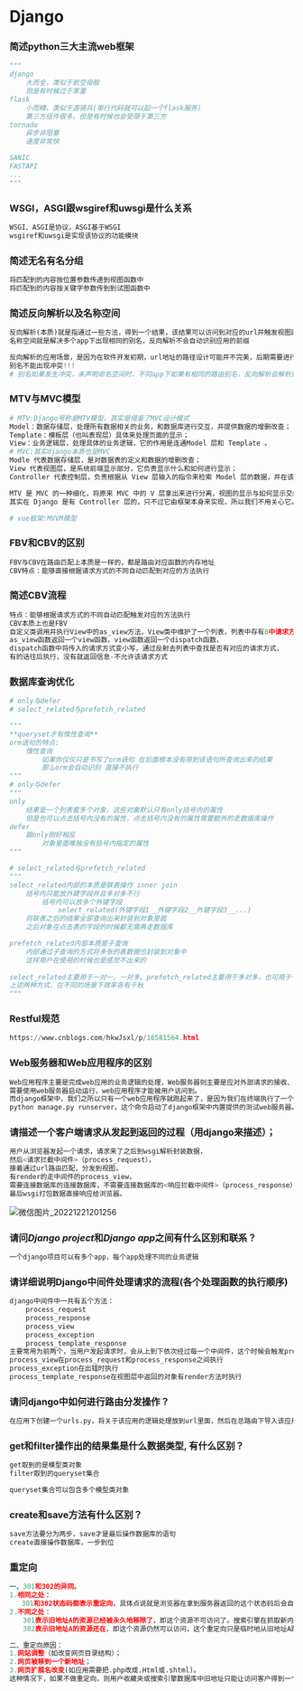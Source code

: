 # Django

### 简述python三大主流web框架

~~~python
"""
django
	大而全，类似于航空母舰
	但是有时候过于笨重
flask
	小而精，类似于游骑兵(单行代码就可以起一个flask服务)
	第三方组件很多，但是有时候也会受限于第三方
tornado
	异步非阻塞
	速度非常快

SANIC
FASTAPI
...
"""
~~~

### WSGI，ASGI跟wsgiref和uwsgi是什么关系

~~~python
WSGI、ASGI是协议，ASGI基于WSGI
wsgiref和uwsgi是实现该协议的功能模块
~~~

### 简述无名有名分组

~~~python
将匹配到的内容按位置参数传递到视图函数中
将匹配到的内容按关键字参数传到到试图函数中
~~~

### 简述反向解析以及名称空间

~~~python
反向解析(本质)就是指通过一些方法，得到一个结果，该结果可以访问到对应的url并触发视图函数的运行
名称空间就是解决多个app下出现相同的别名，反向解析不会自动识别应用的前缀

反向解析的应用场景，是因为在软件开发初期，url地址的路径设计可能并不完美，后期需要进行调整，如果项目中很多地方使用了该路径，一旦该路径发生变化，就意味着所有使用该路径的地方都需要进行修改，这是一个非常繁琐的操作。
别名不能出现冲突!!!
# 别名如果发生冲突，未声明命名空间时，不同app下如果有相同的路由别名，反向解析会解析到最下面的app，会发生覆盖
~~~

### MTV与MVC模型

~~~python
# MTV:Django号称是MTV模型，其实是借鉴了MVC设计模式
Model：数据存储层，处理所有数据相关的业务，和数据库进行交互，并提供数据的增删改查；
Template：模板层（也叫表现层）具体来处理页面的显示；
View：业务逻辑层，处理具体的业务逻辑，它的作用是连通Model 层和 Template 。
# MVC:其实django本质也是MVC
Modle 代表数据存储层，是对数据表的定义和数据的增删改查；
View 代表视图层，是系统前端显示部分，它负责显示什么和如何进行显示；
Controller 代表控制层，负责根据从 View 层输入的指令来检索 Model 层的数据，并在该层编写代码产生结果并输出。

MTV 是 MVC 的一种细化，将原来 MVC 中的 V 层拿出来进行分离，视图的显示与如何显示交给 Template 层，而 View 层更专注于实现业务逻辑。
其实在 Django 是有 Controller 层的，只不过它由框架本身来实现，所以我们不用关心它。Django 更关注于M、T 和 V。

# vue框架:MVVM模型
~~~

### FBV和CBV的区别

~~~python
FBV与CBV在路由匹配上本质是一样的，都是路由对应函数的内存地址
CBV特点：能够直接根据请求方式的不同自动匹配到对应的方法执行
~~~

### 简述CBV流程

~~~python
特点：能够根据请求方式的不同自动匹配触发对应的方法执行
CBV本质上也是FBV
自定义类调用并执行View中的as_view方法，View类中维护了一个列表，列表中存有8中请求方式，
as_view函数返回一个view函数，view函数返回一个dispatch函数，
dispatch函数中将传入的请求方式变小写，通过反射去列表中查找是否有对应的请求方式，
有的话往后执行，没有就返回信息-不允许该请求方式
~~~

### 数据库查询优化

~~~python
# only与defer	
# select_related与prefetch_related

"""
**queryset才有惰性查询**
orm语句的特点:
    惰性查询
        如果你仅仅只是书写了orm语句 在后面根本没有用到该语句所查询出来的结果
        那么orm会自动识别 直接不执行
"""
# only与defer
"""
only
	结果是一个列表套多个对象，这些对象默认只有only括号内的属性
	但是也可以点击括号内没有的属性，点击括号内没有的属性需要额外的走数据库操作
defer
	跟only刚好相反
		对象里面唯独没有括号内指定的属性
"""

# select_related与prefetch_related
"""
select_related内部的本质是联表操作 inner join
	括号内只能放外键字段并且多对多不行
		括号内可以放多个外键字段
			select_related(外键字段1__外键字段2__外键字段3__...)
	将联表之后的结果全部查询出来封装到对象里面
	之后对象在点击表的字段的时候都无需再走数据库

prefetch_related内部本质是子查询
	内部通过子查询的方式将多张的表数据也封装到对象中
	这样用户在使用的时候也是感觉不出来的
	
select_related主要用于一对一，一对多。prefetch_related主要用于多对多，也可用于一对多
上述两种方式，在不同的场景下效率各有千秋
"""
~~~

### Restful规范

~~~python
https://www.cnblogs.com/hkwJsxl/p/16581564.html
~~~

### Web服务器和Web应用程序的区别

~~~python
Web应用程序主要是完成web应用的业务逻辑的处理，Web服务器则主要是应对外部请求的接收、响应和转发。
需要使用web服务器启动运行，web应用程序才能被用户访问到。
而django框架中，我们之所以只有一个web应用程序就跑起来了，是因为我们在终端执行了一个命令，
python manage.py runserver。这个命令启动了django框架中内置提供的测试web服务器。
~~~

### 请描述一个客户端请求从发起到返回的过程（用django来描述）；

~~~python
用户从浏览器发起一个请求，请求来了之后到wsgi解析封装数据，
然后<请求拦截中间件>（process_request），
接着通过url路由匹配，分发到视图，
有render的走中间件的process_view，
需要连接数据库的连接数据库，不需要连接数据库的<响应拦截中间件>（process_response），
最后wsgi打包数据直接响应给浏览器。
~~~

![微信图片_20221221201256](https://img2023.cnblogs.com/blog/2570053/202212/2570053-20221221202307977-1652893441.png)

### 请问*Django project*和*Django app*之间有什么区别和联系？

~~~python
一个django项目可以有多个app，每个app处理不同的业务逻辑
~~~

### 请详细说明Django中间件处理请求的流程(各个处理函数的执行顺序)

~~~python
django中间件中一共有五个方法：
	process_request
	process_response
	process_view
	process_exception
	process_template_response
主要常用为前两个，当用户发起请求时，会从上到下依次经过每一个中间件，这个时候会触发process_request函数，如果函数返回None，则继续到view视图中，返回HttpResponse响应对象则直接从当前中间件的process_reponse函数返回，正常情况下，视图层处理完后，返回执行中间件process_response函数，最后返回给浏览器
process_view在process_request和process_response之间执行
process_exception在出错时执行
process_template_response在视图层中返回的对象有render方法时执行
~~~

### 请问django中如何进行路由分发操作？

~~~python
在应用下创建一个urls.py，将关于该应用的逻辑处理放到url里面，然后在总路由下导入该应用的urls
~~~

### get和filter操作出的结果集是什么数据类型, 有什么区别？

~~~python
get取到的是模型类对象
filter取到的queryset集合

queryset集合可以包含多个模型类对象
~~~

### create和save方法有什么区别？

~~~python
save方法要分为两步，save才是最后操作数据库的语句
create直接操作数据库，一步到位
~~~

### 重定向

~~~python
一、301和302的异同。
1.相同之处：
   301和302状态码都表示重定向，具体点说就是浏览器在拿到服务器返回的这个状态码后会自动跳转到一个新的URL地址（浏览器会从响应头Location中获取新地址），用户看到的效果都是输入地址A后瞬间跳转到了另一个地址B
2.不同之处：
　　301表示旧地址A的资源已经被永久地移除了，即这个资源不可访问了。搜索引擎在抓取新内容的同时也将旧的网址转换为重定向之后的地址；
　　302表示旧地址A的资源还在，即这个资源仍然可以访问，这个重定向只是临时地从旧地址A跳转到地址B，搜索引擎会抓取新的内容、并且会保存旧的网址。 从SEO层面考虑，302要好于301

二、重定向原因：
1.网站调整（如改变网页目录结构）；
2.网页被移到一个新地址；
3.网页扩展名改变(如应用需要把.php改成.Html或.shtml)。
这种情况下，如果不做重定向，则用户收藏夹或搜索引擎数据库中旧地址只能让访问客户得到一个404页面错误信息，访问流量白白丧失；再者某些注册了多个域名的网站，也需要通过重定向让访问这些域名的用户自动跳转到主站点等。
~~~






